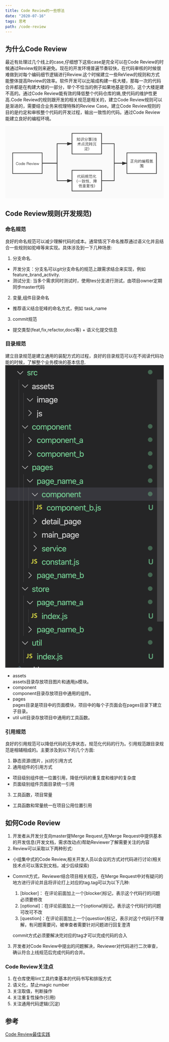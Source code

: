 ```yaml
---
title: Code Review的一些想法
date: "2020-07-16"
tags: 思考
path: /code-review
---
```


## 为什么Code Review
最近有处理过几个线上的case,仔细想下这些case是完全可以在Code Review的时候通过Review规则来避免。现在的开发环境普遍节奏较快，在代码审核的时候很难做到对每个编码细节逻辑进行Review.这个时候建立一些ReView的规则和方式能整体提高Review的效率。软件开发可以比喻成构建一栋大楼，那每一次的代码合并都是在构建大楼的一部分，举个不恰当的例子如果地基是空的，这个大楼是建不高的。通过Code Review能有效的降低整个代码仓库的熵,使代码的维护性更高.Code Review的规则跟开发的相关规范是相关的，建立Code Review规则可以是渐进的，需要结合业务来梳理特殊的Review Case。建立Code Review规则的目的是约定和审核整个代码的开发过程，输出一致性的代码。通过Code Review能建立良好的编程环境。

![ReView的目的](./codeReview/target.png) 

## Code Review规则(开发规范)

### 命名规范
良好的命名规范可以减少理解代码的成本。通常情况下命名推荐通过语义化并且结合一些规则如驼峰等来实现。具体涉及到一下几种场景:  
1. 分支命名. 
  * 开发分支：分支名可以git分支命名的规范上跟需求结合来实现，例如feature_brand_activity.
  * 测试分支: 当多个需求同时测试时，使用tes分支进行测试，由项目owner定期同步master代码
2. 变量,组件目录命名  
  * 推荐语义结合驼峰的命名方式，例如 task_name
3. commit规范
  * 提交类型(feat,fix,refactor,docs等) + 语义化提交信息

### 目录规范
建立目录规范是建立通用的装配方式的过程，良好的目录规范可以在不阅读代码功能的时候，了解整个业务模块的基本信息.  
![目录规范](./codeReview/category.png)  

* assets  
assets目录存放项目图片和通用js模块。  
* component  
component目录存放项目中通用的组件。  
* pages  
pages目录是项目中的页面模块，项目中的每个子页面会在pages目录下建立子目录。
* util
uitl目录存放项目中通用的工具函数。

### 引用规范
良好的引用规范可以降低代码的无序状态，规范化代码的行为。引用规范跟目录规范是相辅相成的。主要涉及到以下的几个方面:  
1. 静态资源(图片，js)的引用方式
2. 通用组件的引用方式
  * 项目级别组件统一位置引用，降低代码的重复度和维护的复杂度
  * 页面级别组件页面目录统一引用  
3. 工具函数，项目常量
  * 工具函数和常量统一在项目公用位置引用

## 如何Code Review
1. 开发者从开发分支向master提Merge Request,在Merge Request中提供基本的开发信息(开发文档，需求改动点)帮助Reviewer了解需要关注的内容  
2. Review可以采取以下两种形式:  
  * 小组集中式的Code Review,相关开发人员以会议的方式对代码进行讨论(相关技术点可以落实到文档，减少后续探索)
  * Commit方式，Reviewer结合项目相关规范，在Merge Request中对有疑问的地方进行评论并且将评论打上对应的tag.tag可以为以下几种:  
    1. [blocker]： 在评论前面加上一个[blocker]标记，表示这个代码行的问题必须要修改
    2. [optional]：在评论前面加上一个[optional]标记，表示这个代码行的问题可改可不改
    3. [question]：在评论前面加上一个[question]标记，表示对这个代码行不理解，有问题需要问，被审查者需要针对问题进行回复澄清  

    commit方式必须要解决完对应的tag才可以完成代码的合入
3. 开发者对Code Review中提出的问题解决，Reviewer对代码进行二次审查，确认符合上线规范后完成代码的合并。

### Code Review关注点
1. 在仓库使用lint工具约束基本的代码书写和排版方式
2. 语义化，禁止magic number  
3. 关注取值，判断操作  
4. 关注重复性操作(引用)  
5. 关注通用代码逻辑(沉淀)

## 参考
[Code Review最佳实践](https://zhuanlan.zhihu.com/p/73809355)







